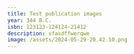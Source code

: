 ```yaml
---
title: Test publication images
year: 344 B.C.
isbn: 123123-124124-21412
description: sfasdffwerqwe
image: /assets/2024-05-29-20.42.10.png
---
```

